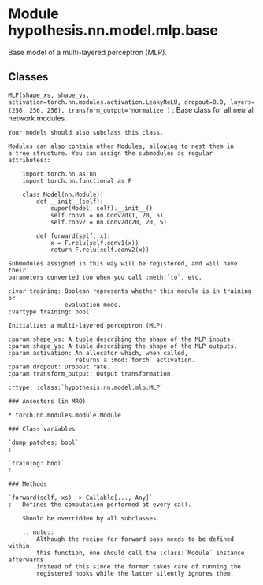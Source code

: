 Module hypothesis.nn.model.mlp.base
===================================
Base model of a multi-layered perceptron (MLP).

Classes
-------

`MLP(shape_xs, shape_ys, activation=torch.nn.modules.activation.LeakyReLU, dropout=0.0, layers=(256, 256, 256), transform_output='normalize')`
:   Base class for all neural network modules.
    
    Your models should also subclass this class.
    
    Modules can also contain other Modules, allowing to nest them in
    a tree structure. You can assign the submodules as regular attributes::
    
        import torch.nn as nn
        import torch.nn.functional as F
    
        class Model(nn.Module):
            def __init__(self):
                super(Model, self).__init__()
                self.conv1 = nn.Conv2d(1, 20, 5)
                self.conv2 = nn.Conv2d(20, 20, 5)
    
            def forward(self, x):
                x = F.relu(self.conv1(x))
                return F.relu(self.conv2(x))
    
    Submodules assigned in this way will be registered, and will have their
    parameters converted too when you call :meth:`to`, etc.
    
    :ivar training: Boolean represents whether this module is in training or
                    evaluation mode.
    :vartype training: bool
    
    Initializes a multi-layered perceptron (MLP).
    
    :param shape_xs: A tuple describing the shape of the MLP inputs.
    :param shape_ys: A tuple describing the shape of the MLP outputs.
    :param activation: An allocator which, when called,
                       returns a :mod:`torch` activation.
    :param dropout: Dropout rate.
    :param transform_output: Output transformation.
    
    :rtype: :class:`hypothesis.nn.model.mlp.MLP`

    ### Ancestors (in MRO)

    * torch.nn.modules.module.Module

    ### Class variables

    `dump_patches: bool`
    :

    `training: bool`
    :

    ### Methods

    `forward(self, xs) ‑> Callable[..., Any]`
    :   Defines the computation performed at every call.
        
        Should be overridden by all subclasses.
        
        .. note::
            Although the recipe for forward pass needs to be defined within
            this function, one should call the :class:`Module` instance afterwards
            instead of this since the former takes care of running the
            registered hooks while the latter silently ignores them.